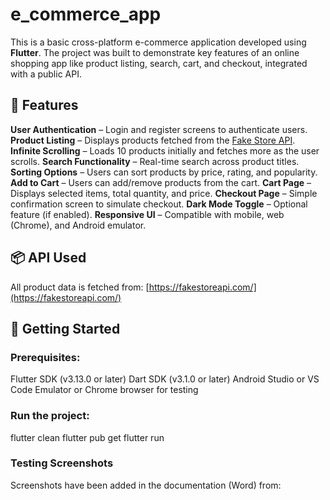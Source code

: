 # e_commerce_app

This is a basic cross-platform e-commerce application developed using **Flutter**. The project was built to demonstrate key features of an online shopping app like product listing, search, cart, and checkout, integrated with a public API.

## 📱 Features
**User Authentication** – Login and register screens to authenticate users.
**Product Listing** – Displays products fetched from the [Fake Store API](https://fakestoreapi.com/).
**Infinite Scrolling** – Loads 10 products initially and fetches more as the user scrolls.
**Search Functionality** – Real-time search across product titles.
**Sorting Options** – Users can sort products by price, rating, and popularity.
**Add to Cart** – Users can add/remove products from the cart.
**Cart Page** – Displays selected items, total quantity, and price.
**Checkout Page** – Simple confirmation screen to simulate checkout.
**Dark Mode Toggle** – Optional feature (if enabled).
**Responsive UI** – Compatible with mobile, web (Chrome), and Android emulator.

## 📦 API Used
All product data is fetched from:
[https://fakestoreapi.com/](https://fakestoreapi.com/)

## 🚀 Getting Started

### Prerequisites:
Flutter SDK (v3.13.0 or later)
Dart SDK (v3.1.0 or later)
Android Studio or VS Code
Emulator or Chrome browser for testing

### Run the project:
flutter clean
flutter pub get
flutter run

### Testing Screenshots
Screenshots have been added in the documentation (Word) from:





